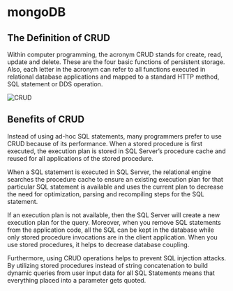 # mongoDB

## The Definition of CRUD
Within computer programming, the acronym CRUD stands for create, read, update and delete. These are the four basic functions of persistent storage. Also, each letter in the acronym can refer to all functions executed in relational database applications and mapped to a standard HTTP method, SQL statement or DDS operation.

![CRUD](https://user-images.githubusercontent.com/57044551/138561237-299dcd9d-436f-4a05-ae86-d1dbde4aa66d.png)

## Benefits of CRUD
Instead of using ad-hoc SQL statements, many programmers prefer to use CRUD because of its performance. When a stored procedure is first executed, the execution plan is stored in SQL Server’s procedure cache and reused for all applications of the stored procedure.

When a SQL statement is executed in SQL Server, the relational engine searches the procedure cache to ensure an existing execution plan for that particular SQL statement is available and uses the current plan to decrease the need for optimization, parsing and recompiling steps for the SQL statement.

If an execution plan is not available, then the SQL Server will create a new execution plan for the query. Moreover, when you remove SQL statements from the application code, all the SQL can be kept in the database while only stored procedure invocations are in the client application. When you use stored procedures, it helps to decrease database coupling.

Furthermore, using CRUD operations helps to prevent SQL injection attacks. By utilizing stored procedures instead of string concatenation to build dynamic queries from user input data for all SQL Statements means that everything placed into a parameter gets quoted.
